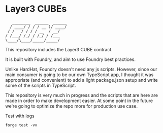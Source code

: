 # Layer3 CUBEs

```
   ________  ______  ______
  / ____/ / / / __ )/ ____/
 / /   / / / / __  / __/
/ /___/ /_/ / /_/ / /___
\____/\____/_____/_____/
```

This repository includes the Layer3 CUBE contract.

It is built with Foundry, and aim to use Foundry best practices.

Unlike HardHat, Foundry doesn't need any js scripts. However, since our main consumer is going to be our own TypeScript app, I thought it was appropriate (and convenient) to add a light package.json setup and write some of the scripts in TypeScript.

This repository is very much in progress and the scripts that are here are made in order to make development easier. At some point in the future we're going to optimize the repo more for production use case.


Test with logs

```
forge test -vv
```

